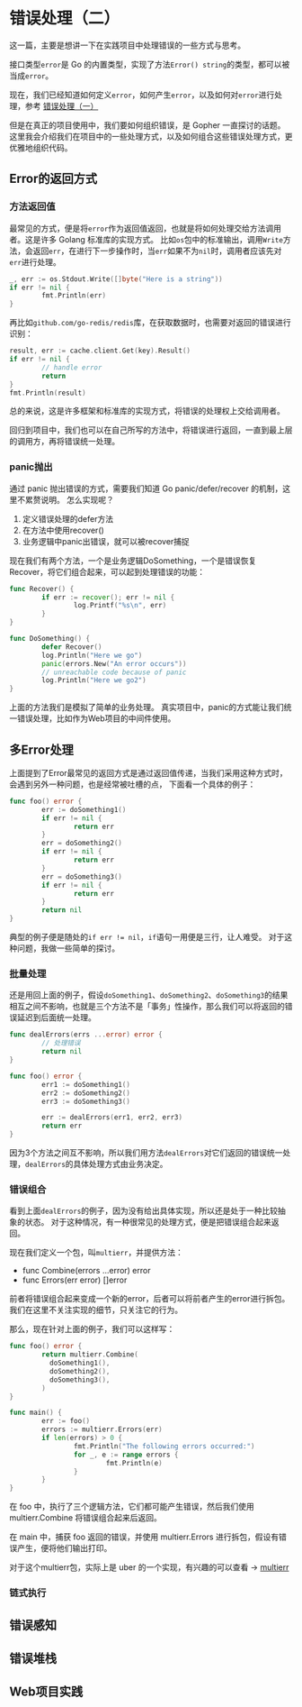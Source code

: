 # 错误处理（二）

这一篇，主要是想讲一下在实践项目中处理错误的一些方式与思考。

接口类型`error`是 Go 的内置类型，实现了方法`Error() string`的类型，都可以被当成`error`。

现在，我们已经知道如何定义`error`，如何产生`error`，以及如何对`error`进行处理，参考 [错误处理（一）](./07-1-error-handling.md)

但是在真正的项目使用中，我们要如何组织错误，是 Gopher 一直探讨的话题。这里我会介绍我们在项目中的一些处理方式，以及如何组合这些错误处理方式，更优雅地组织代码。

## Error的返回方式
### 方法返回值

最常见的方式，便是将`error`作为返回值返回，也就是将如何处理交给方法调用者。这是许多 Golang 标准库的实现方式。
比如`os`包中的标准输出，调用`Write`方法，会返回`err`，在进行下一步操作时，当`err`如果不为`nil`时，调用者应该先对`err`进行处理。

```Go
_, err := os.Stdout.Write([]byte("Here is a string"))
if err != nil {
        fmt.Println(err)
}
```

再比如`github.com/go-redis/redis`库，在获取数据时，也需要对返回的错误进行识别：

```Go
result, err := cache.client.Get(key).Result()
if err != nil {
        // handle error
        return
}
fmt.Println(result)
```

总的来说，这是许多框架和标准库的实现方式，将错误的处理权上交给调用者。

回归到项目中，我们也可以在自己所写的方法中，将错误进行返回，一直到最上层的调用方，再将错误统一处理。

### panic抛出

通过 panic 抛出错误的方式，需要我们知道 Go panic/defer/recover 的机制，这里不累赘说明。
怎么实现呢？

1. 定义错误处理的defer方法
2. 在方法中使用recover()
3. 业务逻辑中panic出错误，就可以被recover捕捉

现在我们有两个方法，一个是业务逻辑DoSomething，一个是错误恢复Recover，将它们组合起来，可以起到处理错误的功能：

```Go
func Recover() {
        if err := recover(); err != nil {
                log.Printf("%s\n", err)
        }
}

func DoSomething() {
        defer Recover()
        log.Println("Here we go")
        panic(errors.New("An error occurs"))
        // unreachable code because of panic
        log.Println("Here we go2")
}
```

上面的方法我们是模拟了简单的业务处理。
真实项目中，panic的方式能让我们统一错误处理，比如作为Web项目的中间件使用。

## 多Error处理

上面提到了Error最常见的返回方式是通过返回值传递，当我们采用这种方式时，会遇到另外一种问题，也是经常被吐槽的点，
下面看一个具体的例子：

```Go
func foo() error {
        err := doSomething1()
        if err != nil {
                return err
        }
        err = doSomething2()
        if err != nil {
                return err
        }
        err = doSomething3()
        if err != nil {
                return err
        }
        return nil
}
```

典型的例子便是随处的`if err != nil`，`if`语句一用便是三行，让人难受。
对于这种问题，我做一些简单的探讨。

### 批量处理

还是用回上面的例子，假设`doSomething1`、`doSomething2`、`doSomething3`的结果相互之间不影响，也就是三个方法不是「事务」性操作，那么我们可以将返回的错误延迟到后面统一处理。

```Go
func dealErrors(errs ...error) error {
        // 处理错误
        return nil
}

func foo() error {
        err1 := doSomething1()
        err2 := doSomething2()
        err3 := doSomething3()

        err := dealErrors(err1, err2, err3)
        return err
}
```

因为3个方法之间互不影响，所以我们用方法`dealErrors`对它们返回的错误统一处理，`dealErrors`的具体处理方式由业务决定。

### 错误组合

看到上面`dealErrors`的例子，因为没有给出具体实现，所以还是处于一种比较抽象的状态。
对于这种情况，有一种很常见的处理方式，便是把错误组合起来返回。

现在我们定义一个包，叫`multierr`，并提供方法：

* func Combine(errors ...error) error
* func Errors(err error) []error

前者将错误组合起来变成一个新的error，后者可以将前者产生的error进行拆包。我们在这里不关注实现的细节，只关注它的行为。

那么，现在针对上面的例子，我们可以这样写：

```Go
func foo() error {
        return multierr.Combine(
          doSomething1(),
          doSomething2(),
          doSomething3(),
        )
}

func main() {
        err := foo()
        errors := multierr.Errors(err)
        if len(errors) > 0 {
                fmt.Println("The following errors occurred:")
                for _, e := range errors {
                        fmt.Println(e)
                }
        }
}
```

在 foo 中，执行了三个逻辑方法，它们都可能产生错误，然后我们使用 multierr.Combine 将错误组合起来后返回。

在 main 中，捕获 foo 返回的错误，并使用 multierr.Errors 进行拆包，假设有错误产生，便将他们输出打印。

对于这个multierr包，实际上是 uber 的一个实现，有兴趣的可以查看 -> [multierr](https://github.com/uber-go/multierr)

### 链式执行

## 错误感知

## 错误堆栈

## Web项目实践
